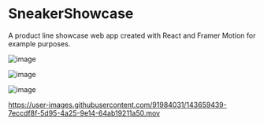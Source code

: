 # SneakerShowcase
A product line showcase web app created with React and Framer Motion for example purposes.

![image](https://user-images.githubusercontent.com/91984031/143661495-248aadeb-2d56-4c64-a51c-000fb318ff35.png)

![image](https://user-images.githubusercontent.com/91984031/143661474-17e5a9b5-388a-4185-a88c-952ec7eacdf9.png)

![image](https://user-images.githubusercontent.com/91984031/143659407-dc29e90a-5dd5-49cf-a885-bdef87bafa98.png)



https://user-images.githubusercontent.com/91984031/143659439-7eccdf8f-5d95-4a25-9e14-64ab19211a50.mov

